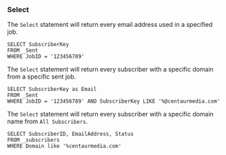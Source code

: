 ### Select

The `Select` statement will return every email address used in a specified job.
```
SELECT SubscriberKey
FROM _Sent
WHERE JobID = '123456789'
```

The `Select` statement will return every subscriber with a specific domain from a specific sent job.
```
SELECT SubscriberKey as Email
FROM _Sent
WHERE JobID = '123456789' AND SubscriberKey LIKE '%@centaurmedia.com'
```

The `Select` statement will return every subscriber with a specific domain name from `All Subscribers`.
```
SELECT SubscriberID, EmailAddress, Status
FROM _subscribers
WHERE Domain like '%centaurmedia.com'
```
